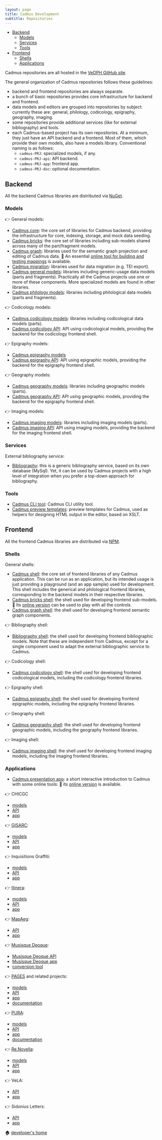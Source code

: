 ```yaml
---
layout: page
title: Cadmus Development
subtitle: Repositories
---
```


- [Backend](#backend)
  - [Models](#models)
  - [Services](#services)
  - [Tools](#tools)
- [Frontend](#frontend)
  - [Shells](#shells)
  - [Applications](#applications)

Cadmus repositories are all hosted in the [VeDPH GitHub site](https://github.com/vedph).

The general organization of Cadmus repositories follows these guidelines:

- backend and frontend repositories are always separate.
- a bunch of basic repositories provides core infrastructure for backend and frontend.
- data models and editors are grouped into repositories by subject: currently these are: general, philology, codicology, epigraphy, geography, imaging.
- some repositories provide additional services (like for external bibliography) and tools.
- each Cadmus-based project has its own repositories. At a minimum, they just have an API backend and a frontend. Most of them, which provide their own models, also have a models library. Conventional naming is as follows:
  - `cadmus-PRJ`: specialized models, if any.
  - `cadmus-PRJ-api`: API backend.
  - `cadmus-PRJ-app`: frontend app.
  - `cadmus-PRJ-doc`: optional documentation.

## Backend

All the backend Cadmus libraries are distributed via [NuGet](https://www.nuget.org).

### Models

👉 General models:

- [Cadmus core](https://github.com/vedph/cadmus_core): the core set of libraries for Cadmus backend, providing the infrastructure for core, indexing, storage, and mock data seeding.
- [Cadmus bricks](https://github.com/vedph/cadmus-bricks): the core set of libraries including sub-models shared across many of the part/fragment models.
- [Cadmus graph](https://github.com/vedph/cadmus-graph): libraries used for the semantic graph projection and editing of Cadmus data. 👀 An essential [online tool for building and testing mappings](https://cadmus-graph-studio.fusi-soft.com/) is available.
- [Cadmus migration](https://github.com/vedph/cadmus-migration): libraries used for data migration (e.g. TEI export).
- [Cadmus general models](https://github.com/vedph/cadmus-general): libraries including generic-usage data models (parts and fragments). Practically all the Cadmus projects use one or more of these components. More specialized models are found in other libraries.
- [Cadmus philology models](https://github.com/vedph/cadmus-philology): libraries including philological data models (parts and fragments).

👉 Codicology models:

- [Cadmus codicology models](https://github.com/vedph/cadmus-codicology): libraries including codicological data models (parts).
- [Cadmus codicology API](https://github.com/vedph/cadmus-codicology-api): API using codicological models, providing the backend for the codicology frontend shell.

👉 Epigraphy models:

- [Cadmus epigraphy models](https://github.com/vedph/cadmus-epigraphy)
- [Cadmus epigraphy API](https://github.com/vedph/cadmus-epigraphy-api): API using epigraphic models, providing the backend for the epigraphy frontend shell.

👉 Geography models:

- [Cadmus geography models](https://github.com/vedph/cadmus-geo): libraries including geographic models (parts).
- [Cadmus geography API](https://github.com/vedph/cadmus-geo-api): API using geographic models, providing the backend for the epigraphy frontend shell.

👉 Imaging models:

- [Cadmus imaging models](https://github.com/vedph/cadmus-img): libraries including imaging models (parts).
- [Cadmus imaging API](https://github.com/vedph/cadmus-img-api): API using imaging models, providing the backend for the imaging frontend shell.

### Services

External bibliography service:

- [Bibliography](https://github.com/vedph/cadmus_biblioapi): this is a generic bibliography service, based on its own database (MySql). Yet, it can be used by Cadmus projects with a high level of integration when you prefer a top-down approach for bibliography.

### Tools

- [Cadmus CLI tool](https://github.com/vedph/cadmus_tool): Cadmus CLI utility tool.
- [Cadmus preview templates](https://github.com/vedph/cadmus-previews): preview templates for Cadmus, used as helpers for designing HTML output in the editor, based on XSLT.

## Frontend

All the frontend Cadmus libraries are distributed via [NPM](https://www.npmjs.com).

### Shells

General shells:

- [Cadmus shell](https://github.com/vedph/cadmus-shell-2): the core set of frontend libraries of any Cadmus application. This can be run as an application, but its intended usage is just providing a playground (and an app sample) used for development. This shell includes the generical and philological frontend libraries, corresponding to the backend models in their respective libraries.
- [Cadmus bricks shell](https://github.com/vedph/cadmus-bricks-shell): the shell used for developing frontend sub-models. 👀 Its [online version](https://cadmus-bricks.fusi-soft.com) can be used to play with all the controls.
- [Cadmus graph shell](https://github.com/vedph/cadmus-graph-shell): the shell used for developing frontend semantic graph components.

👉 Bibliography shell:

- [Bibliography shell](https://github.com/vedph/cadmus_biblio_shell): the shell used for developing frontend bibliographic models. Note that these are independent from Cadmus, except for a single component used to adapt the external bibliographic service to Cadmus.

👉 Codicology shell:

- [Cadmus codicology shell](https://github.com/vedph/cadmus-codicology-shell): the shell used for developing frontend codicological models, including the codicology frontend libraries.

👉 Epigraphy shell:

- [Cadmus epigraphy shell](https://github.com/vedph/cadmus-epigraphy-shell): the shell used for developing frontend epigraphic models, including the epigraphy frontend libraries.

👉 Geography shell:

- [Cadmus geography shell](https://github.com/vedph/cadmus-geo-shell): the shell used for developing frontend geographic models, including the geography frontend libraries.

👉 Imaging shell:

- [Cadmus imaging shell](https://github.com/vedph/cadmus-img-shell): the shell used for developing frontend imaging models, including the imaging frontend libraries.

### Applications

- [Cadmus presentation app](https://github.com/vedph/cadmus_show_app): a short interactive introduction to Cadmus with some online tools: 👀 its [online version](https://cadmus.fusi-soft.com) is available.

👉 CHICGC

- [models](https://github.com/vedph/cadmus-chgc)
- [API](https://github.com/vedph/cadmus-chgc-api)
- [app](https://github.com/vedph/cadmus-chgc-app)

👉 [GISARC](https://6001.cophilab-cloud.ilc.cnr.it/home):

- [models](https://github.com/vedph/cadmus-gisarc)
- [API](https://github.com/vedph/cadmus-gisarc-api)
- [app](https://github.com/vedph/cadmus-gisarc-app)

👉 Inquisitions Graffiti:

- [models](https://github.com/vedph/cadmus_ingra)
- [API](https://github.com/vedph/cadmus_ingra_api)
- [app](https://github.com/vedph/cadmus_ingra_app)

👉 [Itinera](https://itinera.unisi.it):

- [models](https://github.com/vedph/cadmus_itinera)
- [API](https://github.com/vedph/cadmus_itinera_api)
- [app](https://github.com/vedph/cadmus_itinera_app)

👉 [MapAeg](https://mapaeg.websoupcloud.it):

- [API](https://github.com/vedph/cadmus_bdm_api)
- [app](https://github.com/vedph/cadmus-bdm-app)

👉 [Musisque Deoque](https://mizar.unive.it/mqdq/public):

- [Musisque Deoque API](https://github.com/vedph/cadmus_mqdq_api)
- [Musisque Deoque app](https://github.com/vedph/cadmus_mqdq_app)
- [conversion tool](https://github.com/vedph/mqdq_mqutil)

👉 [PAGES](https://web.uniroma1.it/pages) and related projects:

- [models](https://github.com/vedph/cadmus_tgr)
- [API](https://github.com/vedph/cadmus_tgr_api)
- [app](https://github.com/vedph/cadmus_tgr_app)
- [documentation](https://github.com/vedph/cadmus_tgr_doc)

👉 [PURA](https://6008.cophilab-cloud.ilc.cnr.it):

- [models](https://github.com/vedph/cadmus_pura)
- [API](https://github.com/vedph/cadmus_pura_api)
- [app](https://github.com/vedph/cadmus_pura_app)
- [documentation](https://github.com/vedph/cadmus_pura_doc)

👉 [Re.Novella](http://renovella.unisi.it):

- [models](https://github.com/vedph/cadmus-renovella)
- [API](https://github.com/vedph/cadmus-renovella-api)
- [app](https://github.com/vedph/cadmus-renovella-app)

👉 VeLA:

- [API](https://github.com/vedph/cadmus-vela-api)
- [app](https://github.com/vedph/cadmus-vela-app)

👉 Sidonius Letters:

- [API](https://github.com/vedph/cadmus-sidon-api)
- [app](https://github.com/vedph/cadmus-sidon-app)

🏠 [developer's home](toc.md)
